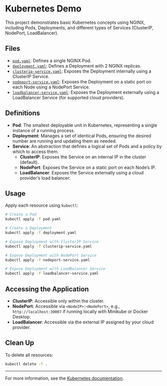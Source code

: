 # Kubernetes Demo

This project demonstrates basic Kubernetes concepts using NGINX, including Pods, Deployments, and different types of Services (ClusterIP, NodePort, LoadBalancer).

## Files

- [`pod.yaml`](k8s_demo/pod.yaml): Defines a single NGINX Pod.
- [`deployment.yaml`](k8s_demo/deployment.yaml): Defines a Deployment with 2 NGINX replicas.
- [`clusterip-service.yaml`](k8s_demo/clusterip-service.yaml): Exposes the Deployment internally using a ClusterIP Service.
- [`nodeport-service.yaml`](k8s_demo/nodeport-service.yaml): Exposes the Deployment on a static port on each Node using a NodePort Service.
- [`loadbalancer-service.yaml`](k8s_demo/loadbalancer-service.yaml): Exposes the Deployment externally using a LoadBalancer Service (for supported cloud providers).

## Definitions

- **Pod**: The smallest deployable unit in Kubernetes, representing a single instance of a running process.
- **Deployment**: Manages a set of identical Pods, ensuring the desired number are running and updating them as needed.
- **Service**: An abstraction that defines a logical set of Pods and a policy by which to access them.
  - **ClusterIP**: Exposes the Service on an internal IP in the cluster (default).
  - **NodePort**: Exposes the Service on a static port on each Node’s IP.
  - **LoadBalancer**: Exposes the Service externally using a cloud provider’s load balancer.

## Usage

Apply each resource using `kubectl`:

```sh
# Create a Pod
kubectl apply -f pod.yaml

# Create a Deployment
kubectl apply -f deployment.yaml

# Expose Deployment with ClusterIP Service
kubectl apply -f clusterip-service.yaml

# Expose Deployment with NodePort Service
kubectl apply -f nodeport-service.yaml

# Expose Deployment with LoadBalancer Service
kubectl apply -f loadbalancer-service.yaml
```

## Accessing the Application

- **ClusterIP**: Accessible only within the cluster.
- **NodePort**: Accessible via `<NodeIP>:<NodePort>`, e.g., `http://localhost:30007` if running locally with Minikube or Docker Desktop.
- **LoadBalancer**: Accessible via the external IP assigned by your cloud provider.

## Clean Up

To delete all resources:

```sh
kubectl delete -f .
```

---

For more information, see the [Kubernetes documentation](https://kubernetes.io/docs/home/).